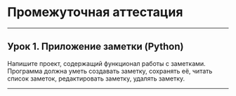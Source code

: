 # Промежуточная аттестация

---

## Урок 1. Приложение заметки (Python)
Напишите проект, содержащий функционал работы с заметками. Программа должна уметь создавать заметку, сохранять её, читать список заметок, редактировать заметку, удалять заметку.

---
